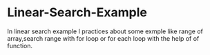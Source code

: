 # Linear-Search-Example
In linear search example I practices about some exmple like range of array,search range with for loop or for each loop with the help of of function.
